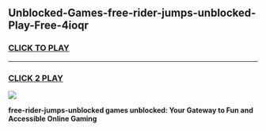 
## Unblocked-Games-free-rider-jumps-unblocked-Play-Free-4ioqr
<h3>
<a href="https://premium76.site?title=free-rider-jumps-unblocked&ref=20M">CLICK TO PLAY</a></h3>
<hr>

<h3>
<a href="https://premium76.site?title=free-rider-jumps-unblocked&ref=20M">CLICK 2 PLAY</a>
  
</h3>

<a href="https://premium76.site?title=free-rider-jumps-unblocked&ref=19M"><img src="https://clearcache.store/games.png"></a>


**free-rider-jumps-unblocked games unblocked: Your Gateway to Fun and Accessible Online Gaming**
